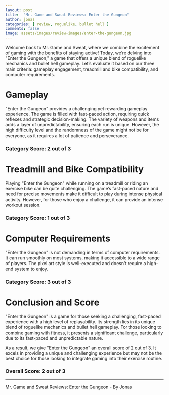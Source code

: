```yaml
---
layout: post
title:  "Mr. Game and Sweat Reviews: Enter the Gungeon"
author: jonas
categories: [ review, roguelike, bullet hell ]
comments: false
image: assets/images/review-images/enter-the-gungeon.jpg
---
```


Welcome back to Mr. Game and Sweat, where we combine the excitement of gaming with the benefits of staying active! Today, we’re delving into "Enter the Gungeon," a game that offers a unique blend of roguelike mechanics and bullet hell gameplay. Let’s evaluate it based on our three main criteria: gameplay engagement, treadmill and bike compatibility, and computer requirements.

# Gameplay

"Enter the Gungeon" provides a challenging yet rewarding gameplay experience. The game is filled with fast-paced action, requiring quick reflexes and strategic decision-making. The variety of weapons and items adds a layer of unpredictability, ensuring each run is unique. However, the high difficulty level and the randomness of the game might not be for everyone, as it requires a lot of patience and perseverance.

### Category Score: 2 out of 3

# Treadmill and Bike Compatibility

Playing "Enter the Gungeon" while running on a treadmill or riding an exercise bike can be quite challenging. The game’s fast-paced nature and need for precise movements make it difficult to play during intense physical activity. However, for those who enjoy a challenge, it can provide an intense workout session.

### Category Score: 1 out of 3

# Computer Requirements

"Enter the Gungeon" is not demanding in terms of computer requirements. It can run smoothly on most systems, making it accessible to a wide range of players. The pixel art style is well-executed and doesn't require a high-end system to enjoy.

### Category Score: 3 out of 3

# Conclusion and Score

"Enter the Gungeon" is a game for those seeking a challenging, fast-paced experience with a high level of replayability. Its strength lies in its unique blend of roguelike mechanics and bullet hell gameplay. For those looking to combine gaming with fitness, it presents a significant challenge, particularly due to its fast-paced and unpredictable nature.

As a result, we give "Enter the Gungeon" an overall score of 2 out of 3. It excels in providing a unique and challenging experience but may not be the best choice for those looking to integrate gaming into their exercise routine.

### Overall Score: 2 out of 3

---

Mr. Game and Sweat Reviews: Enter the Gungeon - By Jonas
